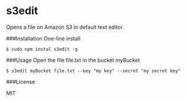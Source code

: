 s3edit
======

Opens a file on Amazon S3 in default text editor.

###Installation
One-line install

    $ sudo npm instal s3edit -g

###Usage
Open the file file.txt in the bucket myBucket

    $ s3edit myBucket file.txt --key "my key" --secret "my secret key"


###License

MIT
